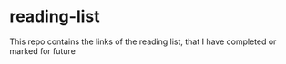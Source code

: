# reading-list
This repo contains the links of the reading list, that I have completed or marked for future
